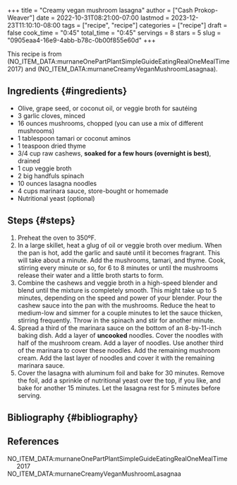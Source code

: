 +++
title = "Creamy vegan mushroom lasagna"
author = ["Cash Prokop-Weaver"]
date = 2022-10-31T08:21:00-07:00
lastmod = 2023-12-23T11:10:10-08:00
tags = ["recipe", "recipe"]
categories = ["recipe"]
draft = false
cook_time = "0:45"
total_time = "0:45"
servings = 8
stars = 5
slug = "0905eaa4-16e9-4abb-b78c-0b00f855e60d"
+++

This recipe is from (NO_ITEM_DATA:murnaneOnePartPlantSimpleGuideEatingRealOneMealTime2017) and (NO_ITEM_DATA:murnaneCreamyVeganMushroomLasagnaa).


## Ingredients {#ingredients}

<div class="ingredients">

-   Olive, grape seed, or coconut oil, or veggie broth for sautéing
-   3 garlic cloves, minced
-   16 ounces mushrooms, chopped (you can use a mix of different mushrooms)
-   1 tablespoon tamari or coconut aminos
-   1 teaspoon dried thyme
-   3/4 cup raw cashews, **soaked for a few hours (overnight is best)**, drained
-   1 cup veggie broth
-   2 big handfuls spinach
-   10 ounces lasagna noodles
-   4 cups marinara sauce, store-bought or homemade
-   Nutritional yeast (optional)

</div>


## Steps {#steps}

1.  Preheat the oven to 350ºF.
2.  In a large skillet, heat a glug of oil or veggie broth over medium. When the pan is hot, add the garlic and sauté until it becomes fragrant. This will take about a minute. Add the mushrooms, tamari, and thyme. Cook, stirring every minute or so, for 6 to 8 minutes or until the mushrooms release their water and a little broth starts to form.
3.  Combine the cashews and veggie broth in a high-speed blender and blend until the mixture is completely smooth. This might take up to 5 minutes, depending on the speed and power of your blender. Pour the cashew sauce into the pan with the mushrooms. Reduce the heat to medium-low and simmer for a couple minutes to let the sauce thicken, stirring frequently. Throw in the spinach and stir for another minute.
4.  Spread a third of the marinara sauce on the bottom of an 8-by-11-inch baking dish. Add a layer of **uncooked** noodles. Cover the noodles with half of the mushroom cream. Add a layer of noodles. Use another third of the marinara to cover these noodles. Add the remaining mushroom cream. Add the last layer of noodles and cover it with the remaining marinara sauce.
5.  Cover the lasagna with aluminum foil and bake for 30 minutes. Remove the foil, add a sprinkle of nutritional yeast over the top, if you like, and bake for another 15 minutes. Let the lasagna rest for 5 minutes before serving.


## Bibliography {#bibliography}

## References

<style>.csl-entry{text-indent: -1.5em; margin-left: 1.5em;}</style><div class="csl-bib-body">
  <div class="csl-entry">NO_ITEM_DATA:murnaneOnePartPlantSimpleGuideEatingRealOneMealTime2017</div>
  <div class="csl-entry">NO_ITEM_DATA:murnaneCreamyVeganMushroomLasagnaa</div>
</div>
